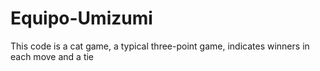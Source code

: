 # Equipo-Umizumi
This code is a cat game, a typical three-point game, indicates winners in each move and a tie

